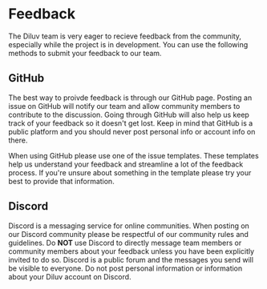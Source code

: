 # Feedback

The Diluv team is very eager to recieve feedback from the community, especially while the project is in development. You can use the following methods to submit your feedback to our team.

## GitHub

The best way to proivde feedback is through our GitHub page. Posting an issue on GitHub will notify our team and allow community members to contribute to the discussion. Going through GitHub will also help us keep track of your feedback so it doesn't get lost. Keep in mind that GitHub is a public platform and you should never post personal info or account info on there.

When using GitHub please use one of the issue templates. These templates help us understand your feedback and streamline a lot of the feedback process. If you're unsure about something in the template please try your best to provide that information.

## Discord

Discord is a messaging service for online communities. When posting on our Discord community please be respectful of our community rules and guidelines. Do **NOT** use Discord to directly message team members or community members about your feedback unless you have been explicitly invited to do so. Discord is a public forum and the messages you send will be visible to everyone. Do not post personal information or information about your Diluv account on Discord.

